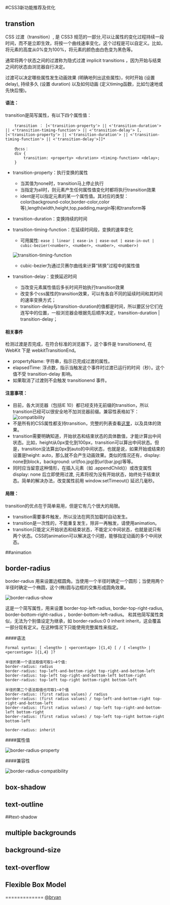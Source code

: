 #CSS3新功能推荐及优化

## transtion

CSS 过渡（transition）, 是 CSS3 规范的一部分,可以让属性的变化过程持续一段时间，而不是立即生效，将按一个曲线速率变化，这个过程是可以自定义。比如，将元素的高度从0%变为100%，将元素的颜色由白色变为黑色等。

通常将两个状态之间的过渡称为隐式过渡 implicit transitions ，因为开始与结束之间的状态由浏览器自行决定。

过渡可以决定哪些属性发生动画效果 (明确地列出这些属性)，何时开始 (设置 delay), 持续多久 (设置 duration) 以及如何动画 (定义timing函数，比如匀速地或先快后慢)。

#### 语法：
transition是简写属性，有以下四个属性值：

```
    transition ： [<'transition-property'> || <'transition-duration'> || <'transition-timing-function'> || <'transition-delay'> [, [<'transition-property'> || <'transition-duration'> || <'transition-timing-function'> || <'transition-delay'>]]*
    
    伪css：
    div {
        transition: <property> <duration> <timing-function> <delay>;
    }
```

- transition-property：执行变换的属性
    - 当其值为none时，transition马上停止执行
    - 当指定为all时，则元素产生任何属性值变化时都将执行transition效果
    - ident是可以指定元素的某一个属性值。其对应的类型：color(background-color,border-color,color等),length(width,height,top,padding,margin等)和transform等
- transition-duration：变换持续的时间
- transition-timing-function：在延续时间段，变换的速率变化
    - 可用属性: `ease | linear | ease-in | ease-out | ease-in-out | cubic-bezier(<number>, <number>, <number>, <number>)`
    
    ![transition-timing-function](images/css3-2.png)

    - cubic-bezier为通过贝赛尔曲线来计算“转换”过程中的属性值
- transition-delay：变换延迟时间
    - 当改变元素属性值后多长时间开始执行transition效果
    - 改变多个css属性的transition效果，可以有各自不同的延续时间和其时间的速率变换方式；
    - transition-delay与transition-duration的值都是时间，所以要区分它们在连写中的位置，一般浏览器会根据先后顺序决定，transition-duration | transition-delay；
    
#### 相关事件

检测过渡是否完成，在符合标准的浏览器下，这个事件是 transitionend, 在 WebKit 下是 webkitTransitionEnd。
- propertyName: 字符串，指示已完成过渡的属性。
- elapsedTime: 浮点数，指示当触发这个事件时过渡已运行的时间（秒）。这个值不受 transition-delay 影响。
- 如果取消了过渡则不会触发 transitionend 事件。

#### 注意事项：

- 目前，各大浏览器（包括IE 10）都已经支持无前缀的transition，所以transition已经可以很安全地不加浏览器前缀。兼容性表格如下：
![compatibility](images/css3-1.png)
- 不是所有的CSS属性都支持transition，完整的列表查看[这里](http://oli.jp/2010/css-animatable-properties/)，以及具体的效果。
- transition需要明确知道，开始状态和结束状态的具体数值，才能计算出中间状态。比如，height从0px变化到100px，transition可以算出中间状态。但是，transition没法算出0px到auto的中间状态，也就是说，如果开始或结束的设置是height: auto，那么就不会产生动画效果。类似的情况还有，display: none到block，background: url(foo.jpg)到url(bar.jpg)等等。
- 同时应当留意这种情形，在插入元素（如 .appendChild()）或改变属性 display: none 后立即使用过渡, 元素将视为没有开始状态，始终处于结束状态。简单的解决办法，改变属性前用 window.setTimeout() 延迟几毫秒。

#### 局限：
transition的优点在于简单易用，但是它有几个很大的局限。
- transition需要事件触发，所以没法在网页加载时自动发生。
- transition是一次性的，不能重复发生，除非一再触发，请使用animation。
- transition只能定义开始状态和结束状态，不能定义中间状态，也就是说只有两个状态。CSS的animation可以解决这个问题，能够指定动画的多个中间状态。

##animation

## border-radius
border-radius 用来设置边框圆角。当使用一个半径时确定一个圆形；当使用两个半径时确定一个椭圆，这个(椭)圆与边框的交集形成圆角效果。

![border-radius-show](images/css3-3.png)

这是一个简写属性，用来设置 border-top-left-radius, border-top-right-radius, border-bottom-right-radius ，border-bottom-left-radius。
和其他简写属性类似，无法为个别值设定为继承，如 border-radius:0 0 inherit inherit，这会覆盖一部分现有定义。在这种情况下只能使用完整属性来指定。

####语法
```
Formal syntax: [ <length> | <percentage> ]{1,4} [ / [ <length> | <percentage> ]{1,4} ]?

半径的第一个语法取值可取1~4个值:
border-radius: radius             
border-radius: top-left-and-bottom-right top-right-and-bottom-left 
border-radius: top-left top-right-and-bottom-left bottom-right 
border-radius: top-left top-right bottom-right bottom-left 

半径的第二个语法取值也可取1~4个值
border-radius: (first radius values) / radius             
border-radius: (first radius values) / top-left-and-bottom-right top-right-and-bottom-left 
border-radius: (first radius values) / top-left top-right-and-bottom-left bottom-right 
border-radius: (first radius values) / top-left top-right bottom-right bottom-left 

border-radius: inherit
```

####属性值

![border-radius-property](images/css3-4.png)

####兼容性

![border-radius-compatibility](images/css3-5.png)

## box-shadow

## text-outline

##text-shadow

## multiple backgrounds

## background-size

## text-overflow

## Flexible Box Model

=============
[@bryan](https://github.com/saviroyu)

